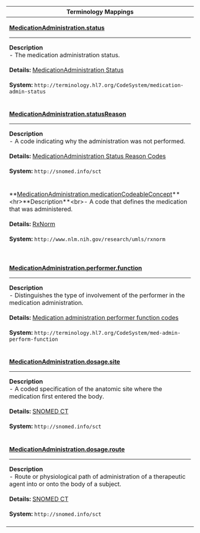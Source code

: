 |Terminology Mappings|
|---|
|<p>**[MedicationAdministration.status](https://hl7.org/fhir/R4/medicationadministration-definitions.html#MedicationAdministration.status)**<hr>**Description**<br>- The medication administration status.<br><br>**Details:** [MedicationAdministration Status](https://hl7.org/fhir/r4/valueset-medication-admin-status.html)<br><br>**System:** `http://terminology.hl7.org/CodeSystem/medication-admin-status`<br><br>|
|<p>**[MedicationAdministration.statusReason](https://hl7.org/fhir/R4/medicationadministration-definitions.html#MedicationAdministration.statusReason)**<hr>**Description**<br>- A code indicating why the administration was not performed.<br><br>**Details:** [MedicationAdministration Status Reason Codes](http://hl7.org/fhir/r4/snomedct.html)<br><br>**System:** `http://snomed.info/sct`<br><br>|
|<p>**[MedicationAdministration.medicationCodeableConcept](http://hl7.org/fhir/r4/medicationadministration-definitions.html#MedicationAdministration.medication_x_)**<hr>**Description**<br>- A code that defines the medication that was administered.<br><br>**Details:** [RxNorm](http://hl7.org/fhir/r4/rxnorm.html)<br><br>**System:** `http://www.nlm.nih.gov/research/umls/rxnorm`<br><br>|
|<p>**[MedicationAdministration.performer.function](https://hl7.org/fhir/R4/medicationadministration-definitions.html#MedicationAdministration.performer.function)**<hr>**Description**<br>- Distinguishes the type of involvement of the performer in the medication administration.<br><br>**Details:** [Medication administration performer function codes](https://hl7.org/fhir/r4/valueset-med-admin-perform-function.html)<br><br>**System:** `http://terminology.hl7.org/CodeSystem/med-admin-perform-function`<br><br>|
|<p>**[MedicationAdministration.dosage.site](https://hl7.org/fhir/R4/medicationadministration-definitions.html#MedicationAdministration.dosage.site)**<hr>**Description**<br>- A coded specification of the anatomic site where the medication first entered the body.<br><br>**Details:** [SNOMED CT](http://hl7.org/fhir/r4/snomedct.html)<br><br>**System:** `http://snomed.info/sct`<br><br>|
|<p>**[MedicationAdministration.dosage.route](https://hl7.org/fhir/R4/medicationadministration-definitions.html#MedicationAdministration.dosage.route)**<hr>**Description**<br>- Route or physiological path of administration of a therapeutic agent into or onto the body of a subject.<br><br>**Details:** [SNOMED CT](http://hl7.org/fhir/r4/snomedct.html)<br><br>**System:** `http://snomed.info/sct`<br><br>|
